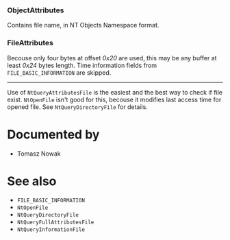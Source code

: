 ### ObjectAttributes

Contains file name, in NT Objects Namespace format.

### FileAttributes

Becouse only four bytes at offset *0x20* are used, this may be any buffer at least *0x24* bytes length. Time information fields from `FILE_BASIC_INFORMATION` are skipped.

---

Use of `NtQueryAttributesFile` is the easiest and the best way to check if file exist. `NtOpenFile` isn't good for this, becouse it modifies last access time for opened file. See `NtQueryDirectoryFile` for details.

# Documented by

* Tomasz Nowak

# See also

* `FILE_BASIC_INFORMATION`
* `NtOpenFile`
* `NtQueryDirectoryFile`
* `NtQueryFullAttributesFile`
* `NtQueryInformationFile`
